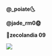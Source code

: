 <b>@_poiate<b>🌜
  
<b>@jade_rm0<b>🌞
  
📍<b>zecolandia 09<b>

  <img src="https://imagens1.ne10.uol.com.br/blogsne10/oviral//2018/05/tsl5-e1525725961523.jpg">
